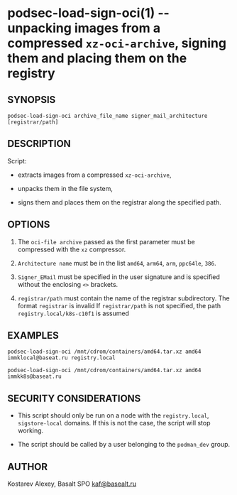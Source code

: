 podsec-load-sign-oci(1) -- unpacking images from a compressed `xz-oci-archive`, signing them and placing them on the registry
=================================

## SYNOPSIS

`podsec-load-sign-oci archive_file_name signer_mail_architecture [registrar/path]`

## DESCRIPTION

Script:

- extracts images from a compressed `xz-oci-archive`,

- unpacks them in the file system,

- signs them and places them on the registrar along the specified path.

## OPTIONS

1. The `oci-file archive` passed as the first parameter must be compressed with the `xz` compressor.

2. `Architecture name` must be in the list `amd64`, `arm64`, `arm`, `ppc64le`, `386`.

3. `Signer_EMail` must be specified in the user signature and is specified without the enclosing `<>` brackets.

4. `registrar/path` must contain the name of the registrar subdirectory. The format `registrar` is invalid
If `registrar/path` is not specified, the path `registry.local/k8s-c10f1` is assumed

## EXAMPLES

`podsec-load-sign-oci /mnt/cdrom/containers/amd64.tar.xz amd64 immklocal@baseat.ru registry.local`

`podsec-load-sign-oci /mnt/cdrom/containers/amd64.tar.xz amd64 immkk8s@baseat.ru`

## SECURITY CONSIDERATIONS

- This script should only be run on a node with the `registry.local`, `sigstore-local` domains. If this is not the case, the script will stop working.

- The script should be called by a user belonging to the `podman_dev` group.

## AUTHOR

Kostarev Alexey, Basalt SPO
kaf@basealt.ru
